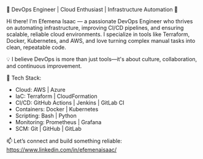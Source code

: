🚀 DevOps Engineer | Cloud Enthusiast | Infrastructure Automation 🔧

Hi there! I'm Efemena Isaac — a passionate DevOps Engineer who thrives on automating infrastructure, improving CI/CD pipelines, and ensuring scalable, reliable cloud environments. I specialize in tools like Terraform, Docker, Kubernetes, and AWS, and love turning complex manual tasks into clean, repeatable code.

💡 I believe DevOps is more than just tools—it's about culture, collaboration, and continuous improvement.

🔧 Tech Stack:
- Cloud: AWS | Azure
- IaC: Terraform | CloudFormation
- CI/CD: GitHub Actions | Jenkins | GitLab CI
- Containers: Docker | Kubernetes
- Scripting: Bash | Python
- Monitoring: Prometheus | Grafana
- SCM: Git | GitHub | GitLab

📫 Let’s connect and build something reliable: https://www.linkedin.com/in/efemenaisaac/
